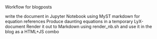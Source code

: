Workflow for blogposts

 write the document in Jupyter Notebook using MyST markdown for equation references
 Produce daunting equations in a temporary LyX-document
 Render it out to Markdown using render_nb.sh and use it in the blog as a HTML+JS combo